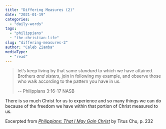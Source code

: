 ```yaml
---
title: "Differing Measures (2)"
date: "2021-01-19"
categories: 
  - "daily-words"
tags: 
  - "philippians"
  - "the-christian-life"
slug: "differing-measures-2"
author: "Caleb Ziamba"
mediaType: 
  - "read"
---
```


> let’s keep living by that same _standard_ to which we have attained. Brothers _and sisters_, join in following my example, and observe those who walk according to the pattern you have in us.
> 
> \-- Philippians 3:16-17 NASB

There is so much Christ for us to experience and so many things we can do because of the freedom we have within that portion of Christ measured to us.

Excerpted from _[Philippians: That I May Gain Christ](https://www.asweetsavor.org/book-philippians/)_ by Titus Chu, p. 232
